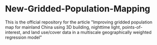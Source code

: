 # New-Gridded-Population-Mapping
This is the official repository for the article "Improving gridded population map for mainland China using 3D building, nighttime light, points-of-interest, and land use/cover data in a multiscale geographically weighted regression model"
